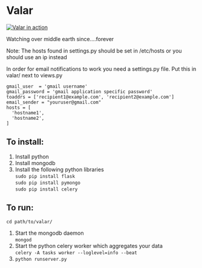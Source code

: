 Valar
=====

[![Valar in action](https://github.com/frodopwns/valar/wiki/valar-thumbnail.png)](https://github.com/frodopwns/valar/wiki/valar.png)

Watching over middle earth since....forever

Note:  The hosts found in settings.py should be set in /etc/hosts or you should use an ip instead

In order for email notifications to work you need a settings.py file.
Put this in valar/ next to views.py

    gmail_user  = 'gmail username'
    gmail_password = 'gmail application specific password'
    toaddrs = ['recipient1@example.com', 'recipient2@example.com']
    email_sender = "youruser@gmail.com"
    hosts = [
      'hostname1',
      'hostname2',
    ]

## To install:

1. Install python
2. Install mongodb
3. Install the following python libraries  
    `sudo pip install flask`  
    `sudo pip install pymongo`  
    `sudo pip install celery`

## To run:

`cd path/to/valar/`

1. Start the mongodb daemon  
`mongod`
2. Start the python celery worker which aggregates your data  
`celery -A tasks worker --loglevel=info --beat`
3. `python runserver.py`

